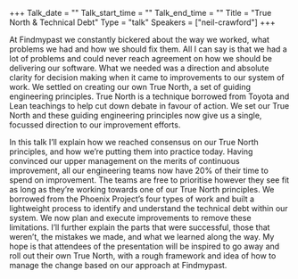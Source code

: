 +++
Talk_date = ""
Talk_start_time = ""
Talk_end_time = ""
Title = "True North & Technical Debt"
Type = "talk"
Speakers = ["neil-crawford"]
+++

At Findmypast we constantly bickered about the way we worked, what problems we had and how we should fix them. All I can say is that we had a lot of problems and could never reach agreement on how we should be delivering our software. What we needed was a direction and absolute clarity for decision making when it came to improvements to our system of work. We settled on creating our own True North, a set of guiding engineering principles. True North is a technique borrowed from Toyota and Lean teachings to help cut down debate in favour of action. We set our True North and these guiding engineering principles now give us a single, focussed direction to our improvement efforts.

In this talk I’ll explain how we reached consensus on our True North principles, and how we’re putting them into practice today. Having convinced our upper management on the merits of continuous improvement, all our engineering teams now have 20% of their time to spend on improvement. The teams are free to prioritise however they see fit as long as they’re working towards one of our True North principles. We borrowed from the Phoenix Project’s four types of work and built a lightweight process to identify and understand the technical debt within our system. We now plan and execute improvements to remove these limitations. I’ll further explain the parts that were successful, those that weren’t, the mistakes we made, and what we learned along the way. My hope is that attendees of the presentation will be inspired to go away and roll out their own True North, with a rough framework and idea of how to manage the change based on our approach at Findmypast.

